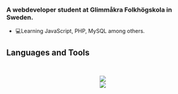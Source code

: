 ### A webdeveloper student at Glimmåkra Folkhögskola in Sweden.

- 💻Learning JavaScript, PHP, MySQL among others.


## Languages and Tools

<br>

<p align="center">
  <img src="https://skillicons.dev/icons?i=nodejs,react,nextjs," />
  <br>
  <img src="https://skillicons.dev/icons?i=html,css,sass,js,git,figma" />
</p>

